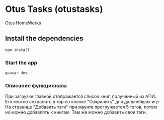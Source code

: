 # Otus Tasks (otustasks)

Otus HomeWorks

## Install the dependencies
```bash
npm install
```

### Start the app
```bash
quasar dev
```

### Описание функционала
При загрузке главной отображается список книг, полученный из АПИ.
Его можно сохранить в тор по кнопке "Сохранить" для дальнейших игр
На странице "Добавить тэги" при маунте прогружается 5 тэгов, потом их можно добавлять к книгам.
Там же можно добавить свои тэги.
